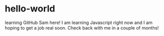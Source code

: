 # hello-world
learning GitHub
Sam here! I am learning Javascript right now and I am hoping to get a job real soon. Check back with me in a couple of months!
